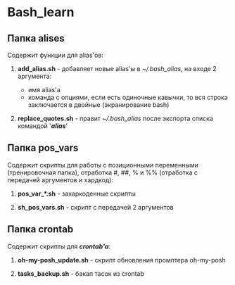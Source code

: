 # Bash_learn

## Папка **alises**

Содержит функции для alias'ов:

1) **add_alias.sh** - добавляет новые alias'ы в *~/.bash_alias*, на входе 2 аргумента:

    - имя alias'а
    - команда с опциями, если есть одиночные кавычки, то вся строка заключается в двойные (экранирование bash)

2) **replace_quotes.sh** - правит *~/.bash_alias* после экспорта списка командой '***alias***'

## Папка **pos_vars**

Содержит скрипты для работы с позиционными переменными (тренировочная папка), отработка #, ##, % и %% (отработка с передачей аргументов и хардкод):

1) **pos_var_\*.sh** - захаркоденные скрипты

2) **sh_pos_vars.sh** - скрипт с передачей 2 аргументов

## Папка **crontab**

Содержит cкрипты для ***crontab'а***:

1) **oh-my-posh_update.sh** - скрипт обновления промптера oh-my-posh

2) **tasks_backup.sh** - бэкап тасок из crontab

